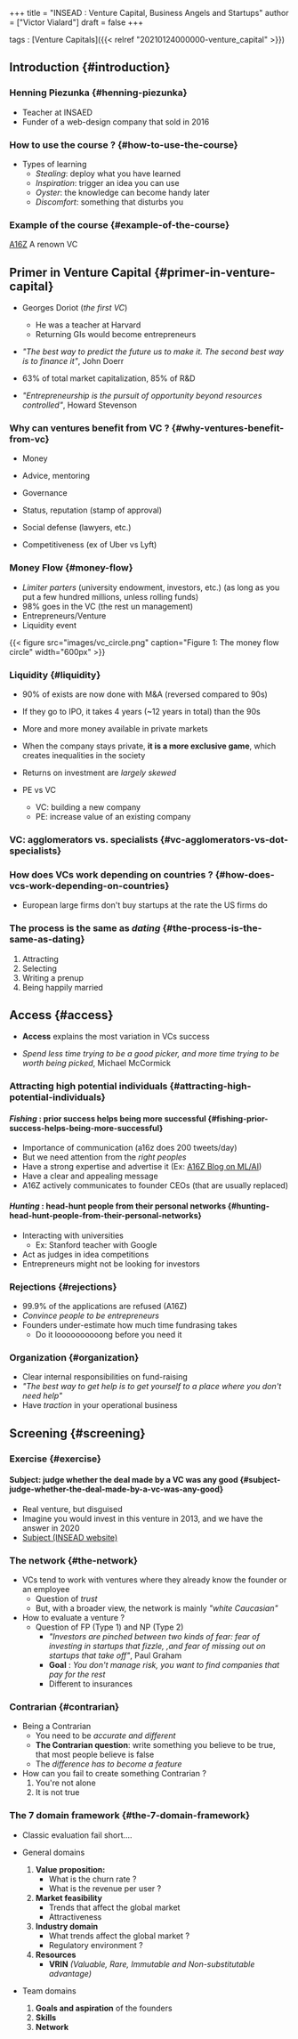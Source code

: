 +++
title = "INSEAD : Venture Capital, Business Angels and Startups"
author = ["Victor Vialard"]
draft = false
+++

tags
: [Venture Capitals]({{< relref "20210124000000-venture_capital" >}})

## Introduction {#introduction}

### Henning Piezunka {#henning-piezunka}

- Teacher at INSAED
- Funder of a web-design company that sold in 2016

### How to use the course ? {#how-to-use-the-course}

- Types of learning
  - _Stealing_: deploy what you have learned
  - _Inspiration_: trigger an idea you can use
  - _Oyster_: the knowledge can become handy later
  - _Discomfort_: something that disturbs you

### Example of the course {#example-of-the-course}

[A16Z](https://a16z.com/) A renown VC

## Primer in Venture Capital {#primer-in-venture-capital}

- Georges Doriot (_the first VC_)
  - He was a teacher at Harvard
  - Returning GIs would become entrepreneurs
- _"The best way to predict the future us to make it. The second best way is to finance it"_, John Doerr

- 63% of total market capitalization, 85% of R&D

- _"Entrepreneurship is the pursuit of opportunity beyond resources controlled"_, Howard Stevenson

### Why <span class="underline">can</span> ventures benefit from VC ? {#why-ventures-benefit-from-vc}

- Money
- Advice, mentoring
- Governance
- Status, reputation (stamp of approval)
- Social defense (lawyers, etc.)

- Competitiveness (ex of Uber vs Lyft)

### Money Flow {#money-flow}

- _Limiter parters_ (university endowment, investors, etc.) (as long as you put a few hundred millions, unless rolling funds)
- 98% goes in the VC (the rest un management)
- Entrepreneurs/Venture
- Liquidity event

{{< figure src="images/vc_circle.png" caption="Figure 1: The money flow circle" width="600px" >}}

### Liquidity {#liquidity}

- 90% of exists are now done with M&A (reversed compared to 90s)
- If they go to IPO, it takes 4 years (~12 years in total) than the 90s
- More and more money available in private markets

- When the company stays private, **it is a more exclusive game**, which creates inequalities in the society

- Returns on investment are _largely skewed_

- PE vs VC
  - VC: building a new company
  - PE: increase value of an existing company

### VC: agglomerators vs. specialists {#vc-agglomerators-vs-dot-specialists}

### How does VCs work depending on countries ? {#how-does-vcs-work-depending-on-countries}

- European large firms don't buy startups at the rate the US firms do

### The process is the same as _dating_ {#the-process-is-the-same-as-dating}

1.  Attracting
2.  Selecting
3.  Writing a prenup
4.  Being happily married

## Access {#access}

- **Access** explains the most variation in VCs success

- _Spend less time trying to be a good picker, and more time trying to be worth being picked_, Michael McCormick

### Attracting high potential individuals {#attracting-high-potential-individuals}

#### _Fishing_ : prior success helps being more successful {#fishing-prior-success-helps-being-more-successful}

- Importance of communication (a16z does 200 tweets/day)
- But we need attention from the _right peoples_
- Have a strong expertise and advertise it (Ex: [A16Z Blog on ML/AI](https://a16z.com/category/machine-learning/))
- Have a clear and appealing message
- A16Z actively communicates to <span class="underline">founder CEOs</span> (that are usually replaced)

#### _Hunting_ : head-hunt people from their personal networks {#hunting-head-hunt-people-from-their-personal-networks}

- Interacting with universities
  - Ex: Stanford teacher with Google
- Act as judges in idea competitions
- Entrepreneurs might not be looking for investors

### Rejections {#rejections}

- 99.9% of the applications are refused (A16Z)
- _Convince people to be entrepreneurs_
- Founders under-estimate how much time fundrasing takes
  - Do it loooooooooong before you need it

### Organization {#organization}

- Clear internal responsibilities on fund-raising
- _"The best way to get help is to get yourself to a place where you don't need help"_
- Have _traction_ in your operational business

## Screening {#screening}

### Exercise {#exercise}

#### Subject: judge whether the deal made by a VC was any good {#subject-judge-whether-the-deal-made-by-a-vc-was-any-good}

- Real venture, but disguised
- Imagine you would invest in this venture in 2013, and we have the answer in 2020
- [Subject (INSEAD website)](https://insead.eu.qualtrics.com/jfe/form/SV%5F3OahIKYXqce0Vjn)

### The network {#the-network}

- VCs tend to work with ventures where they already know the founder or an employee
  - Question of _trust_
  - But, with a broader view, the network is mainly _"white Caucasian"_
- How to evaluate a venture ?
  - Question of FP (Type 1) and NP (Type 2)
    - _"Investors are pinched between two kinds of fear: fear of investing in startups that fizzle, ,and fear of missing out on startups that take off"_, Paul Graham
    - **Goal** : _You don't manage risk, you want to find companies that pay for the rest_
    - Different to insurances

### Contrarian {#contrarian}

- Being a Contrarian
  - You need to be _accurate and different_
  - **The Contrarian question**: write something you believe to be true, that most people believe is false
  - The _difference has to become a feature_
- How can you fail to create something Contrarian ?
  1.  You're not alone
  2.  It is not true

### The 7 domain framework {#the-7-domain-framework}

- Classic evaluation fail short....

- General domains
  1.  **Value proposition:**
      - What is the churn rate ?
      - What is the revenue per user ?
  2.  **Market feasibility**
      - Trends that affect the global market
      - Attractiveness
  3.  **Industry domain**
      - What trends affect the global market ?
      - Regulatory environment ?
  4.  **Resources**
      - **VRIN** _(Valuable, Rare, Immutable and Non-substitutable advantage)_
- Team domains
  1.  **Goals and aspiration** of the founders
  2.  **Skills**
  3.  **Network**
